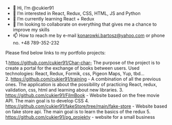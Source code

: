 - 👋 Hi, I’m @cukier91
- 👀 I’m interested in React, Redux, CSS, HTML, JS and Python
- 🌱 I’m currently learning React + Redux
- 💞️ I’m looking to collaborate on everything that gives me a chance to improve my skills 
- 📫 How to reach me by e-mail konarowki.bartosz@yahoo.com or phone no. +48 789-352-232

Please find below links to my portfolio projects: 

1.https://github.com/cukier91/Char-char- The purpose of the project is to create a portal for the exchange of books between users. Used technologies: React, Redux, Formik, css, Pigeon Maps, Yup, tbd... <br>
2. https://github.com/cukier91/training - A combination of all the previous ones. The application is about the possibility of practicing React, redux, validation, css, html and learning about new libraries.
3. https://github.com/cukier91/FilmBook - Website based on the free movie API. The main goal is to develop CSS
4. https://github.com/cukier91/fakeStore/tree/main/fake-store - Website based on fake store api. The main goal is to learn the basics of the redux
5. https://github.com/cukier91/pg_projekty - website for a small business



<!---
cukier91/cukier91 is a ✨ special ✨ repository because its `README.md` (this file) appears on your GitHub profile.
You can click the Preview link to take a look at your changes.
--->
